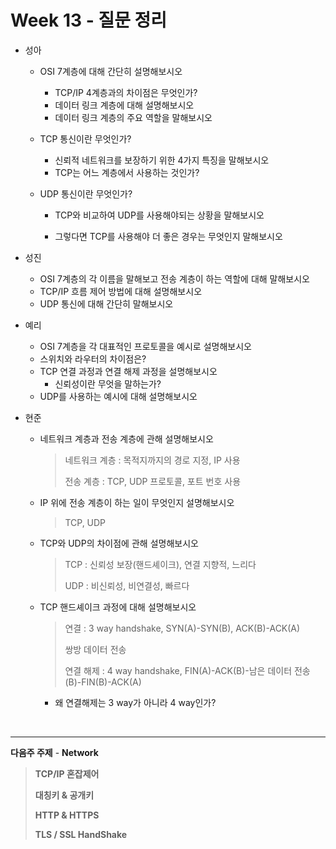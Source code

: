 # Week 13 - 질문 정리

- 성아

  - OSI 7계층에 대해 간단히 설명해보시오

    - TCP/IP 4계층과의 차이점은 무엇인가?
    - 데이터 링크 계층에 대해 설명해보시오
    - 데이터 링크 계층의 주요 역할을 말해보시오
    
  - TCP 통신이란 무엇인가?

    - 신뢰적 네트워크를 보장하기 위한 4가지 특징을 말해보시오
    - TCP는 어느 계층에서 사용하는 것인가?
    
  - UDP 통신이란 무엇인가?

    - TCP와 비교하여 UDP를 사용해야되는 상황을 말해보시오

    - 그렇다면 TCP를 사용해야 더 좋은 경우는 무엇인지 말해보시오

    

- 성진

  - OSI 7계층의 각 이름을 말해보고 전송 계층이 하는 역할에 대해 말해보시오
  - TCP/IP 흐름 제어 방법에 대해 설명해보시오
  - UDP 통신에 대해 간단히 말해보시오
  
  
  
- 예리

  - OSI 7계층을 각 대표적인 프로토콜을 예시로 설명해보시오
  - 스위치와 라우터의 차이점은?
  - TCP 연결 과정과 연결 해제 과정을 설명해보시오
    - 신뢰성이란 무엇을 말하는가?
  - UDP를 사용하는 예시에 대해 설명해보시오
  
  
  
- 현준

  - 네트워크 계층과 전송 계층에 관해 설명해보시오

    >네트워크 계층 : 목적지까지의 경로 지정, IP 사용
    >
    >전송 계층 : TCP, UDP 프로토콜, 포트 번호 사용

  - IP 위에 전송 계층이 하는 일이 무엇인지 설명해보시오

    > TCP, UDP

  - TCP와 UDP의 차이점에 관해 설명해보시오

    > TCP : 신뢰성 보장(핸드셰이크), 연결 지향적, 느리다
    >
    > UDP : 비신뢰성, 비연결성, 빠르다

  - TCP 핸드셰이크 과정에 대해 설명해보시오

    > 연결 : 3 way handshake, SYN(A)-SYN(B), ACK(B)-ACK(A)
    >
    > 쌍방 데이터 전송
    >
    > 연결 해제 : 4 way handshake,  FIN(A)-ACK(B)-남은 데이터 전송(B)-FIN(B)-ACK(A)

    - 왜 연결해제는 3 way가 아니라 4 way인가?

<br>

---

**다음주 주제** - **Network**

> **TCP/IP 혼잡제어**
>
> **대칭키 & 공개키**
>
> **HTTP & HTTPS**
>
> **TLS / SSL HandShake**

